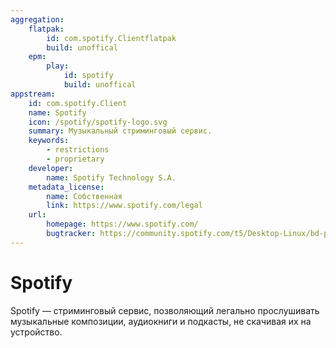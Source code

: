 ```yaml
---
aggregation:
    flatpak:
        id: com.spotify.Clientflatpak
        build: unoffical
    epm:
        play:
            id: spotify
            build: unoffical
appstream:
    id: com.spotify.Client
    name: Spotify
    icon: /spotify/spotify-logo.svg
    summary: Музыкальный стриминговый сервис.
    keywords:
        - restrictions
        - proprietary
    developer:
        name: Spotify Technology S.A.
    metadata_license:
        name: Собственная
        link: https://www.spotify.com/legal
    url:
        homepage: https://www.spotify.com/
        bugtracker: https://community.spotify.com/t5/Desktop-Linux/bd-p/desktop_linux
---
```


# Spotify

Spotify — стриминговый сервис, позволяющий легально прослушивать музыкальные композиции, аудиокниги и подкасты, не скачивая их на устройство.

<!--@include: @apps/_parts/install/content-flatpak.md-->
<!--@include: @apps/_parts/install/content-epm-play.md-->
